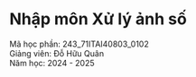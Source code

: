 # Nhập môn Xử lý ảnh số  
Mã học phần: 243_71ITAI40803_0102  
Giảng viên: Đỗ Hữu Quân  
Năm học: 2024 - 2025

